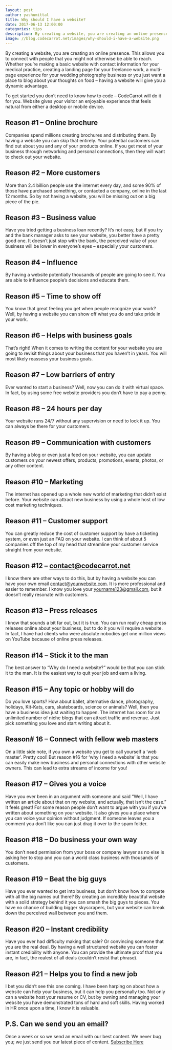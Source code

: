 ```yaml
---
layout: post
author: yashumittal
title: Why should I have a website?
date: 2017-06-13 12:00:00
categories: tips
description: By creating a website, you are creating an online presence. This allows you to connect with people that you might not otherwise be able to reach. Whether you’re making a basic website with contact
image: //blog.codecarrot.net/images/why-should-i-have-a-website.png
---
```


By creating a website, you are creating an online presence. This allows you to connect with people that you might not otherwise be able to reach. Whether you’re making a basic website with contact information for your medical practice, creating a landing page for your freelance work, a multi-page experience for your wedding photography business or you just want a place to blog about your thoughts on food – having a website will give you a dynamic advantage.

To get started you don’t need to know how to code – CodeCarrot will do it for you. Website gives your visitor an enjoyable experience that feels natural from either a desktop or mobile device.

## Reason #1 – Online brochure

Companies spend millions creating brochures and distributing them. By having a website you can skip that entirely. Your potential customers can find out about you and any of your products online. If you get most of your business through networking and personal connections, then they will want to check out your website.

## Reason #2 – More customers

More than 2.4 billion people use the internet every day, and some 90% of those have purchased something, or contacted a company, online in the last 12 months. So by not having a website, you will be missing out on a big piece of the pie.

## Reason #3 – Business value

Have you tried getting a business loan recently? It’s not easy, but if you try and the bank manager asks to see your website, you better have a pretty good one. It doesn’t just stop with the bank, the perceived value of your business will be lower in everyone’s eyes – especially your customers.

## Reason #4 – Influence

By having a website potentially thousands of people are going to see it. You are able to influence people’s decisions and educate them.

## Reason #5 – Time to show off

You know that great feeling you get when people recognize your work? Well, by having a website you can show off what you do and take pride in your work.

## Reason #6 – Helps with business goals

That’s right! When it comes to writing the content for your website you are going to revisit things about your business that you haven’t in years. You will most likely reassess your business goals.

## Reason #7 – Low barriers of entry

Ever wanted to start a business? Well, now you can do it with virtual space. In fact, by using some free website providers you don’t have to pay a penny.

## Reason #8 – 24 hours per day

Your website runs 24/7 without any supervision or need to lock it up. You can always be there for your customers.

## Reason #9 – Communication with customers

By having a blog or even just a feed on your website, you can update customers on your newest offers, products, promotions, events, photos, or any other content.

## Reason #10 – Marketing

The internet has opened up a whole new world of marketing that didn’t exist before. Your website can attract new business by using a whole host of low cost marketing techniques.

## Reason #11 – Customer support

You can greatly reduce the cost of customer support by have a ticketing system, or even just an FAQ on your website. I can think of about 5 companies off the top of my head that streamline your customer service straight from your website.

## Reason #12 – contact@codecarrot.net

I know there are other ways to do this, but by having a website you can have your own email contact@yourwebsite.com. It is more professional and easier to remember. I know you love your yourname123@gmail.com, but it doesn’t really resonate with customers.

## Reason #13 – Press releases

I know that sounds a bit far out, but it is true. You can run really cheap press releases online about your business, but to do it you will require a website. In fact, I have had clients who were absolute nobodies get one million views on YouTube because of online press releases.

## Reason #14 – Stick it to the man

The best answer to “Why do I need a website?” would be that you can stick it to the man. It is the easiest way to quit your job and earn a living.

## Reason #15 – Any topic or hobby will do

Do you love sports? How about ballet, alternative dance, photography, holidays, Kit-Kats, cars, skateboards, science or animals? Well, then you have a business idea just waiting to happen. The internet has room for an unlimited number of niche blogs that can attract traffic and revenue. Just pick something you love and start writing about it.

## Reason# 16 – Connect with fellow web masters

On a little side note, if you own a website you get to call yourself a ‘web master’. Pretty cool! But reason #16 for ‘why I need a website’ is that you can easily make new business and personal connections with other website owners. This can lead to extra streams of income for you!

## Reason #17 – Gives you a voice

Have you ever been in an argument with someone and said “Well, I have written an article about that on my website, and actually, that isn’t the case.” It feels great! For some reason people don’t want to argue with you if you’ve written about something on your website. It also gives you a place where you can voice your opinion without judgment. If someone leaves you a comment you don’t like you can just drag it over to the spam folder.

## Reason #18 – Do business your own way

You don’t need permission from your boss or company lawyer as no else is asking her to stop and you can a world class business with thousands of customers.

## Reason #19 – Beat the big guys

Have you ever wanted to get into business, but don’t know how to compete with all the big names out there? By creating an incredibly beautiful website with a solid strategy behind it you can smash the big guys to pieces. You have no chance of building bigger skyscrapers, but your website can break down the perceived wall between you and them.

## Reason #20 – Instant credibility

Have you ever had difficulty making that sale? Or convincing someone that you are the real deal. By having a well structured website you can foster instant credibility with anyone. You can provide the ultimate proof that you are, in fact, the realest of all deals (couldn’t resist that phrase).

## Reason #21 – Helps you to find a new job

I bet you didn’t see this one coming. I have been harping on about how a website can help your business, but it can help you personally too. Not only can a website host your resume or CV, but by owning and managing your website you have demonstrated tons of hard and soft skills. Having worked in HR once upon a time, I know it is valuable.

## P.S. Can we send you an email?

Once a week or so we send an email with our best content. We never bug you; we just send you our latest piece of content. <a href="#subscribe">Subscribe Here</a>
